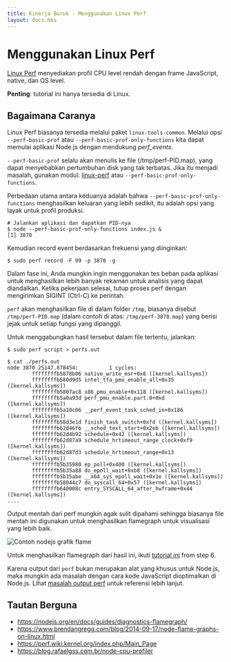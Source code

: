 ```yaml
---
title: Kinerja Buruk - Menggunakan Linux Perf
layout: docs.hbs
---
```


# Menggunakan Linux Perf

[Linux Perf](https://perf.wiki.kernel.org/index.php/Main_Page) menyediakan profil CPU level rendah dengan frame JavaScript, native, dan OS level.

**Penting**: tutorial ini hanya tersedia di Linux.

## Bagaimana Caranya

Linux Perf biasanya tersedia melalui paket `linux-tools-common`. Melalui opsi `--perf-basic-prof` atau `--perf-basic-prof-only-functions` kita dapat memulai aplikasi Node.js dengan mendukung _perf_events_.

`--perf-basic-prof` selalu akan menulis ke file (/tmp/perf-PID.map), yang dapat menyebabkan pertumbuhan disk yang tak terbatas. Jika itu menjadi masalah, gunakan modul: [linux-perf](https://www.npmjs.com/package/linux-perf) atau `--perf-basic-prof-only-functions`.

Perbedaan utama antara keduanya adalah bahwa `--perf-basic-prof-only-functions` menghasilkan keluaran yang lebih sedikit, itu adalah opsi yang layak untuk profil produksi.

```console
# Jalankan aplikasi dan dapatkan PID-nya
$ node --perf-basic-prof-only-functions index.js &
[1] 3870
```

Kemudian record event berdasarkan frekuensi yang diinginkan:

```console
$ sudo perf record -F 99 -p 3870 -g
```

Dalam fase ini, Anda mungkin ingin menggunakan tes beban pada aplikasi untuk menghasilkan lebih banyak rekaman untuk analisis yang dapat diandalkan. Ketika pekerjaan selesai, tutup proses perf dengan mengirimkan SIGINT (Ctrl-C) ke perintah.

`perf` akan menghasilkan file di dalam folder `/tmp`, biasanya disebut `/tmp/perf-PID.map` (dalam contoh di atas: `/tmp/perf-3870.map`) yang berisi jejak untuk setiap fungsi yang dipanggil.

Untuk menggabungkan hasil tersebut dalam file tertentu, jalankan:

```console
$ sudo perf script > perfs.out
```

```console
$ cat ./perfs.out
node 3870 25147.878454:          1 cycles:
        ffffffffb5878b06 native_write_msr+0x6 ([kernel.kallsyms])
        ffffffffb580d9d5 intel_tfa_pmu_enable_all+0x35 ([kernel.kallsyms])
        ffffffffb5807ac8 x86_pmu_enable+0x118 ([kernel.kallsyms])
        ffffffffb5a0a93d perf_pmu_enable.part.0+0xd ([kernel.kallsyms])
        ffffffffb5a10c06 __perf_event_task_sched_in+0x186 ([kernel.kallsyms])
        ffffffffb58d3e1d finish_task_switch+0xfd ([kernel.kallsyms])
        ffffffffb62d46fb __sched_text_start+0x2eb ([kernel.kallsyms])
        ffffffffb62d4b92 schedule+0x42 ([kernel.kallsyms])
        ffffffffb62d87a9 schedule_hrtimeout_range_clock+0xf9 ([kernel.kallsyms])
        ffffffffb62d87d3 schedule_hrtimeout_range+0x13 ([kernel.kallsyms])
        ffffffffb5b35980 ep_poll+0x400 ([kernel.kallsyms])
        ffffffffb5b35a88 do_epoll_wait+0xb8 ([kernel.kallsyms])
        ffffffffb5b35abe __x64_sys_epoll_wait+0x1e ([kernel.kallsyms])
        ffffffffb58044c7 do_syscall_64+0x57 ([kernel.kallsyms])
        ffffffffb640008c entry_SYSCALL_64_after_hwframe+0x44 ([kernel.kallsyms])
....
```

Output mentah dari perf mungkin agak sulit dipahami sehingga biasanya file mentah ini digunakan untuk menghasilkan flamegraph untuk visualisasi yang lebih baik.

![Contoh nodejs grafik flame](https://user-images.githubusercontent.com/26234614/129488674-8fc80fd5-549e-4a80-8ce2-2ba6be20f8e8.png)

Untuk menghasilkan flamegraph dari hasil ini, ikuti [tutorial ini](https://nodejs.org/en/docs/guides/diagnostics-flamegraph/#create-a-flame-graph-with-system-perf-tools) from step 6.

Karena output dari `perf` bukan merupakan alat yang khusus untuk Node.js, maka mungkin ada masalah dengan cara kode JavaScript dioptimalkan di Node.js. Lihat [masalah output perf](https://nodejs.org/en/docs/guides/diagnostics-flamegraph/#perf-output-issues) untuk referensi lebih lanjut.

## Tautan Berguna

- https://nodejs.org/en/docs/guides/diagnostics-flamegraph/
- https://www.brendangregg.com/blog/2014-09-17/node-flame-graphs-on-linux.html
- https://perf.wiki.kernel.org/index.php/Main_Page
- https://blog.rafaelgss.com.br/node-cpu-profiler
